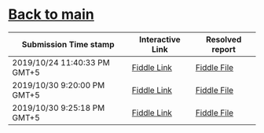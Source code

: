 # [Back to main](https://github.com/glaghari/database-assignement-2019)
|Submission Time stamp          | Interactive Link                                                                              | Resolved report                                                                              |
| ----------------------------- | --------------------------------------------------------------------------------------------- | -------------------------------------------------------------------------------------------- |
| 2019/10/24 11:40:33 PM GMT+5 | [Fiddle Link](https://dbfiddle.uk/?rdbms=oracle_11.2&fiddle=2f14629a76b6b4596277e743cf791292) | [Fiddle File](processed/csm-88/2f14629a76b6b4596277e743cf791292.md) |
| 2019/10/30 9:20:00 PM GMT+5 | [Fiddle Link](https://dbfiddle.uk/?rdbms=oracle_11.2&fiddle=473405acd8263c0d1cd6b9a522b6aaf1) | [Fiddle File](processed/csm-88/473405acd8263c0d1cd6b9a522b6aaf1.md) |
| 2019/10/30 9:25:18 PM GMT+5 | [Fiddle Link](https://dbfiddle.uk/?rdbms=oracle_11.2&fiddle=284b50d4507a1ac104dedf9bfead3b7e) | [Fiddle File](processed/csm-88/284b50d4507a1ac104dedf9bfead3b7e.md) |
